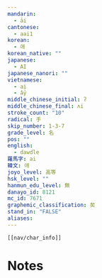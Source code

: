```yaml
---
mandarin:
  - āi
cantonese:
  - aai1
korean:
  - 애
korean_native: ""
japanese:
  - AI
japanese_nanori: ""
vietnamese:
  - ai
  - ẩy
middle_chinese_initial: ʔ
middle_chinese_final: ʌi
stroke_count: "10"
radical: 手
skip_number: 1-3-7
grade_level: 名
pos: ""
english:
  - dawdle
羅馬字: ai
韓文: 애
joyo_level: 高等
hsk_level: ""
hanmun_edu_level: 無
danayo_id: 8121
mc_id: 7671
graphemic_classification: 矣
stand_in: "FALSE"
aliases:
---
```

```meta-bind-embed
[[nav/char_info]]
```

# Notes
